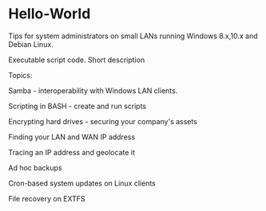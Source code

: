 # Hello-World
Tips for system administrators on small LANs running Windows 8.x,10.x and Debian Linux.

Executable script code. Short description

Topics: 

Samba - interoperability with Windows LAN clients.

Scripting in BASH - create and run scripts

Encrypting hard drives - securing your company's assets

Finding your LAN and WAN IP address

Tracing an IP address and geolocate it

Ad hoc backups

Cron-based system updates on Linux clients

File recovery on EXTFS
